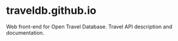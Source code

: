 # traveldb.github.io
Web front-end for Open Travel Database. Travel API description and documentation. 
